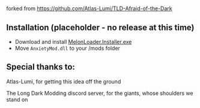 # 
forked from https://github.com/Atlas-Lumi/TLD-Afraid-of-the-Dark

## Installation (placeholder - no release at this time)
* Download and install [MelonLoader.Installer.exe](https://github.com/HerpDerpinstine/MelonLoader/releases/latest/download/MelonLoader.Installer.exe)
* Move `AnxietyMod.dll` to your /mods folder

## Special thanks to:
Atlas-Lumi, for getting this idea off the ground

The Long Dark Modding discord server, for the giants, whose shoulders we stand on
